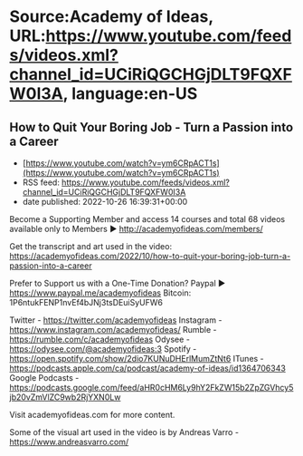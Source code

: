 # Source:Academy of Ideas, URL:https://www.youtube.com/feeds/videos.xml?channel_id=UCiRiQGCHGjDLT9FQXFW0I3A, language:en-US

## How to Quit Your Boring Job - Turn a Passion into a Career
 - [https://www.youtube.com/watch?v=ym6CRpACT1s](https://www.youtube.com/watch?v=ym6CRpACT1s)
 - RSS feed: https://www.youtube.com/feeds/videos.xml?channel_id=UCiRiQGCHGjDLT9FQXFW0I3A
 - date published: 2022-10-26 16:39:31+00:00

Become a Supporting Member and access 14 courses and total 68 videos available only to Members ► http://academyofideas.com/members/

Get the transcript and art used in the video:
https://academyofideas.com/2022/10/how-to-quit-your-boring-job-turn-a-passion-into-a-career

Prefer to Support us with a One-Time Donation?
Paypal  ► https://www.paypal.me/academyofideas
Bitcoin: 1P6ntukFENP1nvEf4bJNj3tsDEuiSyUFW6

Twitter - https://twitter.com/academyofideas
Instagram - https://www.instagram.com/academyofideas/
Rumble - https://rumble.com/c/academyofideas
Odysee - https://odysee.com/@academyofideas:3
Spotify - https://open.spotify.com/show/2dio7KUNuDHErlMumZtNt6
ITunes - https://podcasts.apple.com/ca/podcast/academy-of-ideas/id1364706343
Google Podcasts - https://podcasts.google.com/feed/aHR0cHM6Ly9hY2FkZW15b2ZpZGVhcy5jb20vZmVlZC9wb2RjYXN0Lw 

Visit academyofideas.com for more content.

Some of the visual art used in the video is by Andreas Varro - https://www.andreasvarro.com/


